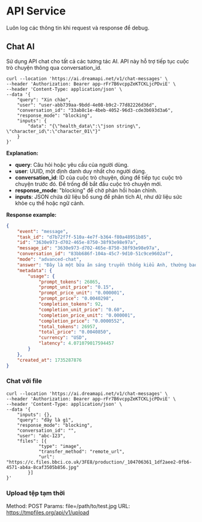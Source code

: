 # API Service
Luôn log các thông tin khi request và response để debug.

## Chat AI
Sử dụng API chat cho tất cả các tương tác AI. API này hỗ trợ tiếp tục cuộc trò chuyện thông qua conversation_id.

```
curl --location 'https://ai.dreamapi.net/v1/chat-messages' \
--header 'Authorization: Bearer app-rFr7B6vcppZeKTCKLjcPDviE' \
--header 'Content-Type: application/json' \
--data '{
    "query": "Xin chào",
    "user": "user-abb739aa-9bdd-4e08-b9c2-77d82226d36d",
    "conversation_id": "33ab8c1e-4beb-4052-96d3-cde3b693d3a6",
    "response_mode": "blocking",
    "inputs": {
        "data": "{\"health_data\":\"json string\", \"character_id\":\"character_01\"}"
    }
}'
```

**Explanation:**
* **query**: Câu hỏi hoặc yêu cầu của người dùng.
* **user**: UUID, một định danh duy nhất cho người dùng.
* **conversation_id**: ID của cuộc trò chuyện, dùng để tiếp tục cuộc trò chuyện trước đó. Để trống để bắt đầu cuộc trò chuyện mới.
* **response_mode**: "blocking" để chờ phản hồi hoàn chỉnh.
* **inputs**: JSON chứa dữ liệu bổ sung để phân tích AI, như dữ liệu sức khỏe cụ thể hoặc ngữ cảnh.

**Response example:**
```json
{
    "event": "message",
    "task_id": "d7b72f7f-510a-4e7f-b364-f80a48951b85",
    "id": "3630e973-d702-465e-8750-38f93e98e97a",
    "message_id": "3630e973-d702-465e-8750-38f93e98e97a",
    "conversation_id": "83bb686f-104a-45c7-9d10-51c9ce9602af",
    "mode": "advanced-chat",
    "answer": "Đây là một bữa ăn sáng truyền thống kiểu Anh, thường bao gồm trứng chiên, xúc xích, thịt xông khói, đậu nấu sốt cà chua, nấm, cà chua nướng và bánh mì nướng. Bữa ăn này thường đi kèm với một tách cà phê hoặc trà. Nó rất phong phú và đầy đủ dinh dưỡng! 🍳🥓🍅",
    "metadata": {
        "usage": {
            "prompt_tokens": 26865,
            "prompt_unit_price": "0.15",
            "prompt_price_unit": "0.000001",
            "prompt_price": "0.0040298",
            "completion_tokens": 92,
            "completion_unit_price": "0.60",
            "completion_price_unit": "0.000001",
            "completion_price": "0.0000552",
            "total_tokens": 26957,
            "total_price": "0.0040850",
            "currency": "USD",
            "latency": 4.071079017594457
        }
    },
    "created_at": 1735287876
}
```

### Chat với file
```
curl --location 'https://ai.dreamapi.net/v1/chat-messages' \
--header 'Authorization: Bearer app-rFr7B6vcppZeKTCKLjcPDviE' \
--header 'Content-Type: application/json' \
--data '{
    "inputs": {},
    "query": "đây là gì",
    "response_mode": "blocking",
    "conversation_id": "",
    "user": "abc-123",
    "files": [{
            "type": "image",
            "transfer_method": "remote_url",
            "url": "https://c.files.bbci.co.uk/3FE8/production/_104706361_1df2aee2-0fb6-4571-ab4a-8caf3505b856.jpg"
        }]
}'
```

### Upload tệp tạm thời
Method: POST
Params: file=/path/to/test.jpg
URL: https://tmpfiles.org/api/v1/upload
